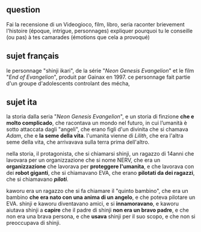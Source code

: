 ## question
Fai la recensione di un Videogioco, film, libro, seria
raconter brievement l'histoire (époque, intrigue, personnages)
expliquer pourquoi tu le conseille (ou pas) à tes camarades (émotions que cela a provoqué)

## sujet français
le personnage "shinji ikari", de la série "*Neon Genesis Evangelion*" et le film "*End of Evangelion*", produit par Gainax en 1997.
ce personnage fait partie d'un groupe d'adolescents controlant des mécha, 

## sujet ita
la storia dalla seria "*Neon Genesis Evangelion*", e un storia di finzione **che e molto complicado**, che racontava un mondo nel futuro, in cui l’umanità è sotto attaccata dagli "angeli", che erano figli d'un divinita che si chamava *Adam*, che e **la seme della vita**.
l'umanita vienne di *Lilith*, che era l'altra seme della vita, che arrivavava sulla terra prima dell'altro.

<!-- explain that this org was founded by his father, a scientist that direct the project and work on the human instrumentality project, a project that aim to merge all human souls into one, to end all suffering. -->
nella storia, il protagonista, che si chiamarsi shinji, un ragazzo di 14anni che lavovara per un organizzazione che si nome NERV, che era un **organizzazione** che lavorava per **proteggere l'umanita**, e che lavorava con dei **robot giganti**, che si chiamavano EVA, che erano **pilotati da dei ragazzi**, che si chiamavano ***piloti***.

<!--explain how this story slowly destroy shinji, who slowly realise how he is being used by his father for other ends, and ends up loosing everything he held dear, such as kaworu, during the third impact (don't go into detail about the 3rd impact, dig more into the human aspect and the feelings of shinji) [write it in a way that look like it was written by someone that doesn't knows italian as a native language] -->

kaworu era un ragazzo che si fa chiamare il "quinto bambino", che era un bambino **che era nato con una anima di un angelo**, e che poteva pilotare un EVA.
shinji e kaworu diventavano amici, e si **innamoravano**, e kaworu aiutava shinji a **capire** che il padre di shinji **non era un bravo padre**, e che non era una brava persona, e che **usava** shinji per il suo scopo, e che non si preoccupava di shinji.


